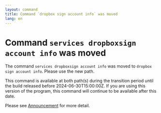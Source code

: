 ```yaml
---
layout: command
title: Command `dropbox sign account info` was moved
lang: en
---
```


# Command `services dropboxsign account info` was moved

The command `services dropboxsign account info` was moved to `dropbox sign account info`. Please use the new path.

This command is available at both path(s) during the transition period until the build released before 2024-06-30T15:00:00Z. If you are using this version of the program, this command will continue to be available after this date.

Please see [Announcement](https://github.com/watermint/toolbox/discussions/797) for more detail.


